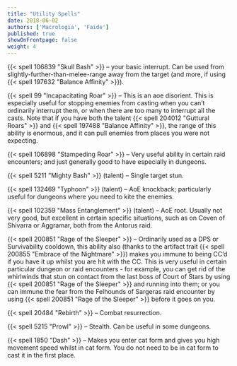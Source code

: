 ```yaml
---
title: "Utility Spells"
date: 2018-06-02
authors: ['Macrologia', 'Faide']
published: true
showOnFrontpage: false
weight: 4
---
```


{{< spell 106839 "Skull Bash" >}} – your basic interrupt. Can be used from slightly-further-than-melee-range away from the target (and more, if using {{< spell 197632 "Balance Affinity" >}}).

{{< spell 99 "Incapacitating Roar" >}} – This is an aoe disorient. This is especially useful for stopping enemies from casting when you can’t ordinarily interrupt them, or when there are too many to interrupt all the casts. Note that if you have both the talent {{< spell 204012 "Guttural Roars" >}} and {{< spell 197488 "Balance Affinity" >}}, the range of this ability is enormous, and it can pull enemies from places you were not expecting.

{{< spell 106898 "Stampeding Roar" >}} – Very useful ability in certain raid encounters; and just generally good to have especially in dungeons.

{{< spell 5211 "Mighty Bash" >}} (talent) – Single target stun.

{{< spell 132469 "Typhoon" >}} (talent) – AoE knockback; particularly useful for dungeons where you need to kite the enemies.

{{< spell 102359 "Mass Entanglement" >}} (talent) – AoE root. Usually not very good, but excellent in certain specific situations, such as on Coven of Shivarra or Aggramar, both from the Antorus raid.

{{< spell 200851 "Rage of the Sleeper" >}} – Ordinarily used as a DPS or Survivability cooldown, this ability also (thanks to the artifact trait {{< spell 200855 "Embrace of the Nightmare" >}}) makes you immune to being CC’d if you have it up whilst you are hit with the CC. This is very useful in certain particular dungeon or raid encounters - for example, you can get rid of the whirlwinds that stun on contact from the last boss of Court of Stars by using {{< spell 200851 "Rage of the Sleeper" >}} and running into them; or you can immune the fear from the Felhounds of Sargeras raid encounter by using {{< spell 200851 "Rage of the Sleeper" >}} before it goes on you.

{{< spell 20484 "Rebirth" >}} – Combat resurrection.

{{< spell 5215 "Prowl" >}} – Stealth. Can be useful in some dungeons.

{{< spell 1850 "Dash" >}} – Makes you enter cat form and gives you high movement speed whilst in cat form. You do not need to be in cat form to cast it in the first place.

